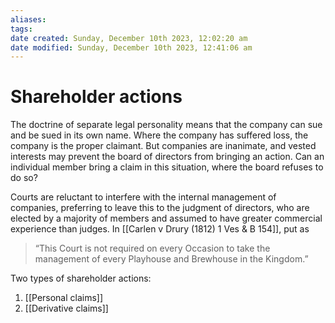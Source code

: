```yaml
---
aliases: 
tags: 
date created: Sunday, December 10th 2023, 12:02:20 am
date modified: Sunday, December 10th 2023, 12:41:06 am
---
```


# Shareholder actions

The doctrine of separate legal personality means that the company can sue and be sued in its own name. Where the company has suffered loss, the company is the proper claimant. But companies are inanimate, and vested interests may prevent the board of directors from bringing an action. Can an individual member bring a claim in this situation, where the board refuses to do so?

Courts are reluctant to interfere with the internal management of companies, preferring to leave this to the judgment of directors, who are elected by a majority of members and assumed to have greater commercial experience than judges. In [[Carlen v Drury (1812) 1 Ves & B 154]], put as

>“This Court is not required on every Occasion to take the management of every Playhouse and Brewhouse in the Kingdom.”

Two types of shareholder actions:

1. [[Personal claims]]
2. [[Derivative claims]]
